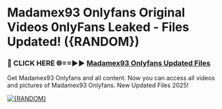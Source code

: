 # Madamex93 Onlyfans Original Videos 0nlyFans Leaked - Files Updated! ({RANDOM})

<h3>🔴 CLICK HERE 🌐==►► <a href="https://betterlinks.top/A2PfLJ" rel="nofollow">Madamex93 Onlyfans Updated Files</a></h3>

Get Madamex93 Onlyfans and all content. Now you can access all videos and pictures of Madamex93 Onlyfans. New Updated Files 2025!

[![{RANDOM}](https://i.imgur.com/ppqm5kG.gif)](https://betterlinks.top/A2PfLJ)